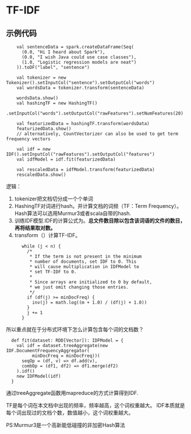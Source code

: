 # TF-IDF

## 示例代码

```
    val sentenceData = spark.createDataFrame(Seq(
      (0.0, "Hi I heard about Spark"),
      (0.0, "I wish Java could use case classes"),
      (1.0, "Logistic regression models are neat")
    )).toDF("label", "sentence")

    val tokenizer = new Tokenizer().setInputCol("sentence").setOutputCol("words")
    val wordsData = tokenizer.transform(sentenceData)

    wordsData.show()
    val hashingTF = new HashingTF()
      .setInputCol("words").setOutputCol("rawFeatures").setNumFeatures(20)

    val featurizedData = hashingTF.transform(wordsData)
    featurizedData.show()
    // alternatively, CountVectorizer can also be used to get term frequency vectors

    val idf = new IDF().setInputCol("rawFeatures").setOutputCol("features")
    val idfModel = idf.fit(featurizedData)

    val rescaledData = idfModel.transform(featurizedData)
    rescaledData.show()
```


逻辑：
1. tokenizer把文档切分成一个个单词
2. HashingTF对词进行hash。并计算文档的词频（TF：Term Frequency）。Hash算法可以选用Murmur3或者scala自带的hash.
3. 训练IDF模型.IDF的计算公式为。**总文件数目除以包含该词语的文件的数目，再将结果取对数。**
4. transform（）计算TF-IDF。
```
      while (j < n) {
        /*
         * If the term is not present in the minimum
         * number of documents, set IDF to 0. This
         * will cause multiplication in IDFModel to
         * set TF-IDF to 0.
         *
         * Since arrays are initialized to 0 by default,
         * we just omit changing those entries.
         */
        if (df(j) >= minDocFreq) {
          inv(j) = math.log((m + 1.0) / (df(j) + 1.0))
        }
        j += 1
      }
```


所以重点就在于分布式环境下怎么计算包含每个词的文档数？
```
  def fit(dataset: RDD[Vector]): IDFModel = {
    val idf = dataset.treeAggregate(new IDF.DocumentFrequencyAggregator(
          minDocFreq = minDocFreq))(
      seqOp = (df, v) => df.add(v),
      combOp = (df1, df2) => df1.merge(df2)
    ).idf()
    new IDFModel(idf)
  }
```
通过treeAggregate函数用mapreduce的方式计算得到IDF.


TF是每个词在本文档中出现的频率，频率越高，这个词权重越大。
IDF本质就是每个词出现过的文档个数，数值越小，这个词权重越大。

PS:Murmur3是一个高新能低碰撞的非加密Hash算法